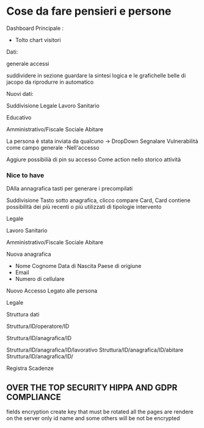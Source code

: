 # Cose da fare pensieri e persone

Dashboard Principale :
- Tolto chart visitori 




Dati: 

generale accessi

suddividere in sezione 
guardare la sintesi logica e le grafichelle belle di jacopo 
da riprodurre in automatico 


Nuovi dati: 

Suddivisione 
Legale
Lavoro
Sanitario

Educativo

Amministrativo/Fiscale
Sociale
Abitare


La persona è stata inviata da qualcuno -> DropDown
Segnalare Vulnerabilità come campo generale -Nell'accesso

Aggiure possibilià di pin su accesso 
Come action nello storico attività


### Nice to have 
DAlla annagrafica tasti per generare i precompilati 

Suddivisione 
Tasto sotto anagrafica, clicco compare Card, 
Card contiene possibilità dei più recenti o più utilizzati di tipologie intervento



Legale

Lavoro
Sanitario

Amministrativo/Fiscale
Sociale
Abitare




Nuova anagrafica
- Nome Cognome Data di Nascita Paese di origiune 
- Email 
- Numero di cellulare

Nuovo Accesso  Legato alle persona

Legale 

Struttura dati 

Struttura/ID/operatore/ID

Struttura/ID/anagrafica/ID

Struttura/ID/anagrafica/ID/lavorativo
Struttura/ID/anagrafica/ID/abitare
Struttura/ID/anagrafica/ID/

Registra Scadenze 


## OVER THE TOP SECURITY HIPPA AND GDPR COMPLIANCE

fields encryption create key that must be rotated 
all the pages are rendere on the server 
only id name and some others will be not be encrypted
